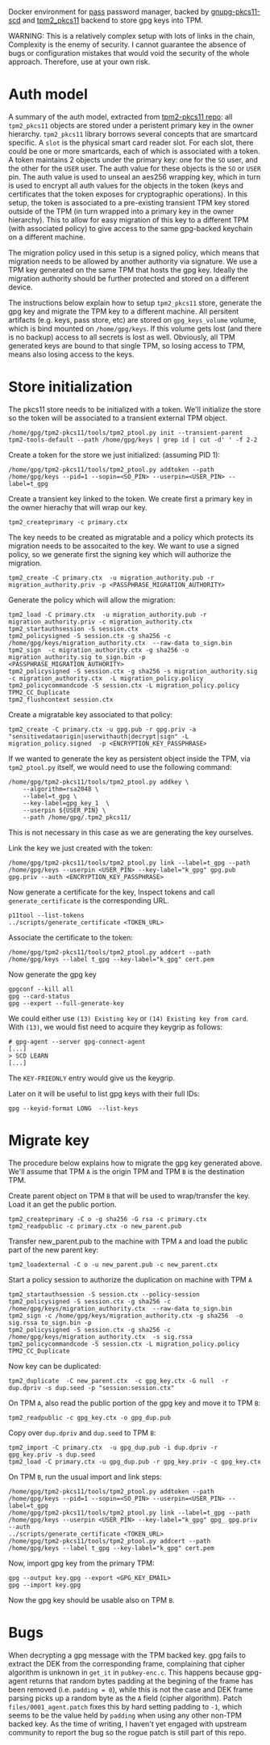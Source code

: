 Docker environment for [pass](https://www.passwordstore.org/) password manager, backed
by [gnupg-pkcs11-scd](https://github.com/alonbl/gnupg-pkcs11-scd) and [tpm2_pkcs11](https://github.com/tpm2-software/tpm2-pkcs11) backend to store gpg keys into TPM.

WARNING: This is a relatively complex setup with lots of links in the chain, Complexity is the enemy of security. I cannot guarantee the absence of bugs or configuration mistakes that would void the security of the whole approach. Therefore, use at your own risk.

# Auth model

A summary of the auth model, extracted from [tpm2-pkcs11 repo](https://github.com/tpm2-software/tpm2-pkcs11/blob/master/docs/ARCHITECTURE.md): all `tpm2_pkcs11` objects are stored under a peristent primary key in the owner hierarchy. `tpm2_pkcs11` library borrows several concepts that are smartcard specific. A `slot` is the physical smart card reader slot. For each slot, there could be one or more smartcards, each of which is associated with a token. A token maintains 2 objects under the primary key: one for the `SO` user, and the other for the `USER` user. The auth value for these objects is the `SO` or `USER` pin. The auth value is used to unseal an aes256 wrapping key, which in turn is used to encrypt all auth values for the objects in the token (keys and certificates that the token exposes for cryptographic operations). In this setup, the token is associated to a pre-existing transient TPM key stored outside of the TPM (in turn wrapped into a primary key in the owner hierarchy). This to allow for easy migration of this key to a different TPM (with associated policy) to give access to the same gpg-backed keychain on a different machine.

The migration policy used in this setup is a signed policy, which means that migration needs to be allowed by another authority via
signature. We use a TPM key generated on the same TPM that hosts the gpg key. Ideally the migration authority should be further protected
and stored on a different device. 

The instructions below explain how to setup `tpm2_pkcs11` store, generate the gpg key and migrate the TPM key to a different machine.
All persitent artifacts (e.g. keys, pass store, etc) are stored on `gpg_keys_volume` volume, which is bind mounted on `/home/gpg/keys`. 
If this volume gets lost (and there is no backup) access to all secrets is lost as well. Obviously, all TPM generated keys are bound
to that single TPM, so losing access to TPM, means also losing access to the keys.

# Store initialization

The pkcs11 store needs to be initialized with a token.
We'll initialize the store so the token will be associated to a transient external TPM object.

```
/home/gpg/tpm2-pkcs11/tools/tpm2_ptool.py init --transient-parent tpm2-tools-default --path /home/gpg/keys | grep id | cut -d' ' -f 2-2
```

Create a token for the store we just initialized: (assuming PID 1):

```
/home/gpg/tpm2-pkcs11/tools/tpm2_ptool.py addtoken --path /home/gpg/keys --pid=1 --sopin=<SO_PIN> --userpin=<USER_PIN> --label=t_gpg
```

Create a transient key linked to the token. We create first a primary key in the owner hierachy that will wrap our key.
```
tpm2_createprimary -c primary.ctx
```

The key needs to be created as migratable and a policy which protects its migration needs to be assocaited to the key. We want to
use a signed policy, so we generate first the signing key which will authorize the migration.

```
tpm2_create -C primary.ctx  -u migration_authority.pub -r migration_authority.priv -p <PASSPHRASE_MIGRATION_AUTHORITY>
```

Generate the policy which will allow the migration:

```
tpm2_load -C primary.ctx  -u migration_authority.pub -r migration_authority.priv -c migration_authority.ctx
tpm2_startauthsession -S session.ctx
tpm2_policysigned -S session.ctx -g sha256 -c /home/gpg/keys/migration_authority.ctx  --raw-data to_sign.bin
tpm2_sign  -c migration_authority.ctx -g sha256 -o migration_authority.sig to_sign.bin -p <PASSPHRASE_MIGRATION_AUTHORITY>
tpm2_policysigned -S session.ctx -g sha256 -s migration_authority.sig -c migration_authority.ctx  -L migration_policy.policy
tpm2_policycommandcode -S session.ctx -L migration_policy.policy TPM2_CC_Duplicate
tpm2_flushcontext session.ctx
```


Create a migratable key associated to that policy:
```
tpm2_create -C primary.ctx -u gpg.pub -r gpg.priv -a "sensitivedataorigin|userwithauth|decrypt|sign" -L migration_policy.signed  -p <ENCRYPTION_KEY_PASSPHRASE>
```

If we wanted to generate the key as persistent object inside the TPM, via `tpm2_ptool.py` itself, we would need to use the following command:
```
/home/gpg/tpm2-pkcs11/tools/tpm2_ptool.py addkey \
    --algorithm=rsa2048 \
    --label=t_gpg \
    --key-label=gpg_key_1  \
    --userpin ${USER_PIN} \
    --path /home/gpg/.tpm2_pkcs11/
```
This is not necessary in this case as we are generating the key ourselves.

Link the key we just created with the token:

```
/home/gpg/tpm2-pkcs11/tools/tpm2_ptool.py link --label=t_gpg --path /home/gpg/keys --userpin <USER_PIN> --key-label="k_gpg" gpg.pub gpg.priv --auth <ENCRYPTION_KEY_PASSPHRASE>
```

Now generate a certificate for the key, Inspect tokens and call `generate_certificate` is the corresponding URL.

```
p11tool --list-tokens
../scripts/generate_certificate <TOKEN_URL>
```

Associate the certificate to the token:

```
/home/gpg/tpm2-pkcs11/tools/tpm2_ptool.py addcert --path /home/gpg/keys --label t_gpg --key-label="k_gpg" cert.pem
```

Now generate the gpg key

```
gpgconf --kill all
gpg --card-status
gpg --expert --full-generate-key
```

We could either use `(13) Existing key` or `(14) Existing key from card`. With `(13)`, we would fist need to acquire they keygrip as follows:
```
# gpg-agent --server gpg-connect-agent
[...]
> SCD LEARN
[...]
```

The `KEY-FRIEDNLY` entry would give us the keygrip.

Later on it will be useful to list gpg keys with their full IDs:
```
gpg --keyid-format LONG  --list-keys
```

# Migrate key

The procedure below explains how to migrate the gpg key generated above. We'll assume that TPM `A`
is the origin TPM and TPM `B` is the destination TPM.

Create parent object on TPM `B` that will be used to wrap/transfer the key. Load it an get the public portion.

```
tpm2_createprimary -C o -g sha256 -G rsa -c primary.ctx
tpm2_readpublic -c primary.ctx -o new_parent.pub
```

Transfer new_parent.pub to the machine with TPM `A` and load the public part of the new parent key:

```
tpm2_loadexternal -C o -u new_parent.pub -c new_parent.ctx
```

Start a policy session to authorize the duplication on machine with TPM `A`
```
tpm2_startauthsession -S session.ctx --policy-session
tpm2_policysigned -S session.ctx -g sha256 -c /home/gpg/keys/migration_authority.ctx  --raw-data to_sign.bin
tpm2_sign -c /home/gpg/keys/migration_authority.ctx -g sha256  -o sig.rssa to_sign.bin -p
tpm2_policysigned -S session.ctx -g sha256 -c /home/gpg/keys/migration_authority.ctx  -s sig.rssa
tpm2_policycommandcode -S session.ctx -L migration_policy.policy TPM2_CC_Duplicate
```

Now key can be duplicated:
```
tpm2_duplicate  -C new_parent.ctx  -c gpg_key.ctx -G null  -r dup.dpriv -s dup.seed -p "session:session.ctx"
```

On TPM `A`, also read the public portion of the gpg key and move it to TPM `B`:
```
tpm2_readpublic -c gpg_key.ctx -o gpg_dup.pub
```

Copy over `dup.dpriv` and `dup.seed` to TPM `B`:

```
tpm2_import -C primary.ctx  -u gpg_dup.pub -i dup.dpriv -r gpg_key.priv -s dup.seed
tpm2_load -C primary.ctx -u gpg_dup.pub -r gpg_key.priv -c gpg_key.ctx
```


On TPM `B`, run the usual import and link steps:

```
/home/gpg/tpm2-pkcs11/tools/tpm2_ptool.py addtoken --path /home/gpg/keys --pid=1 --sopin=<SO_PIN> --userpin=<USER_PIN> --label=t_gpg
/home/gpg/tpm2-pkcs11/tools/tpm2_ptool.py link --label=t_gpg --path /home/gpg/keys --userpin <USER_PIN> --key-label="k_gpg" gpg_ gpg.priv --auth
../scripts/generate_certificate <TOKEN_URL>
/home/gpg/tpm2-pkcs11/tools/tpm2_ptool.py addcert --path /home/gpg/keys --label t_gpg --key-label="k_gpg" cert.pem
```

Now, import gpg key from the primary TPM:
```
gpg --output key.gpg --export <GPG_KEY_EMAIL>
gpg --import key.gpg
```

Now the gpg key should be usable also on TPM `B`.


# Bugs
When decrypting a gpg message with the TPM backed key. gpg fails to extract the DEK from the corresponding frame, complaining that cipher algorithm is unknown in `get_it` in `pubkey-enc.c`. This happens because gpg-agent returns that random bytes padding at the begining of the frame has been removed (i.e. `padding = 0`), while this is not the case and DEK frame parsing picks up a random
byte as the `A` field (cipher algorithm). Patch `files/0001_agent.patch` fixes this by hard setting padding to `-1`, which
seems to be the value held by `padding` when using any other non-TPM backed key. As the time of writing, I haven't yet engaged
with upstream community to report the bug so the rogue patch is still part of this repo.
